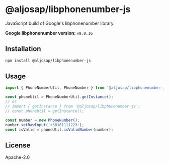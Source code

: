 # @aljosap/libphonenumber-js

JavaScript build of Google's libphonenumber library.

**Google libphonenumber version:** `v9.0.16`

## Installation

```bash
npm install @aljosap/libphonenumber-js
```

## Usage

```typescript
import { PhoneNumberUtil, PhoneNumber } from '@aljosap/libphonenumber-js';

const phoneUtil = PhoneNumberUtil.getInstance();
// or
// import { getInstance } from '@aljosap/libphonenumber-js';
// const phoneUtil = getInstance();

const number = new PhoneNumber();
number.setRawInput('+38161111223');
const isValid = phoneUtil.isValidNumber(number);
```

## License

Apache-2.0

